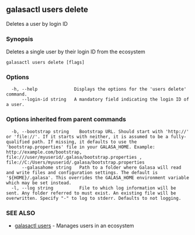 ## galasactl users delete

Deletes a user by login ID

### Synopsis

Deletes a single user by their login ID from the ecosystem

```
galasactl users delete [flags]
```

### Options

```
  -h, --help              Displays the options for the 'users delete' command.
      --login-id string   A mandatory field indicating the login ID of a user.
```

### Options inherited from parent commands

```
  -b, --bootstrap string    Bootstrap URL. Should start with 'http://' or 'file://'. If it starts with neither, it is assumed to be a fully-qualified path. If missing, it defaults to use the 'bootstrap.properties' file in your GALASA_HOME. Example: http://example.com/bootstrap, file:///user/myuserid/.galasa/bootstrap.properties , file://C:/Users/myuserid/.galasa/bootstrap.properties
      --galasahome string   Path to a folder where Galasa will read and write files and configuration settings. The default is '${HOME}/.galasa'. This overrides the GALASA_HOME environment variable which may be set instead.
  -l, --log string          File to which log information will be sent. Any folder referred to must exist. An existing file will be overwritten. Specify "-" to log to stderr. Defaults to not logging.
```

### SEE ALSO

* [galasactl users](galasactl_users.md)	 - Manages users in an ecosystem

